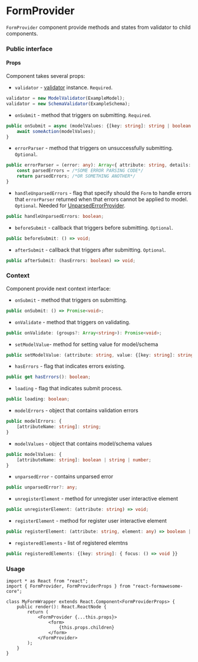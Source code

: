 # FormProvider

`FormProvider` component provide methods and states from validator to child components.

### Public interface

#### Props

Component takes several props:
 - `validator` - [validator](./Validators.md) instance. `Required`.
```ts
validator = new ModelValidator(ExampleModel);
validator = new SchemaValidator(ExampleSchema);
```
 - `onSubmit` - method that triggers on submitting. `Required`.
```ts
public onSubmit = async (modelValues: {[key: string]: string | boolean | number}): Promise<void> => {
    await someAction(modelValues);
}
```
 - `errorParser` - method that triggers on unsuccessfully submitting. `Optional`.
```ts
public errorParser = (error: any): Array<{ attribute: string, details: string }> | any => {
    const parsedErrors = /*SOME ERROR PARSING CODE*/
    return parsedErrors; /*OR SOMETHING ANOTHER*/
}
```
 - `handleUnparsedErrors` - flag that specify should the `Form` to handle errors that `errorParser` returned when that errors cannot be applied to model. `Optional`. Needed for [UnparsedErrorProvider](./UnparsedErrorProvider.md).
```ts
public handleUnparsedErrors: boolean;
```
 - `beforeSubmit` - callback that triggers before submitting. `Optional`.
```ts
public beforeSubmit: () => void;
```
 - `afterSubmit` - callback that triggers after submitting. `Optional`.
```ts
public afterSubmit: (hasErrors: boolean) => void;
```

### Context

Component provide next context interface:
 - `onSubmit` - method that triggers on submitting.
```ts
public onSubmit: () => Promise<void>;
```
 - `onValidate` - method that triggers on validating.
```ts
public onValidate: (groups?: Array<string>): Promise<void>;
```
 - `setModelValue`- method for setting value for model/schema
```ts
public setModelValue: (attribute: string, value: {[key: string]: string | boolean | number}) => void;
```
 - `hasErrors` - flag that indicates errors existing.
```ts
public get hasErrors(): boolean;
```
 - `loading` - flag that indicates submit process.
```ts
public loading: boolean;
```
 - `modelErrors` - object that contains validation errors
```ts
public modelErrors: {
    [attributeName: string]: string;
}
```
 - `modelValues` - object that contains model/schema values
```ts
public modelValues: {
    [attributeName: string]: boolean | string | number;
}
```
 - `unparsedError` - contains unparsed error
```ts
public unparsedError?: any;
```
 - `unregisterElement` - method for unregister user interactive element
```ts
public unregisterElement: (attribute: string) => void;
```
 - `registerElement` - method for register user interactive element
```ts
public registerElement: (attribute: string, element: any) => boolean | never;
```
 - `registeredElements` - list of registered elemtns
```ts
public registeredElements: {[key: string]: { focus: () => void }}
```

### Usage

```tsx
import * as React from "react";
import { FormProvider, FormProviderProps } from "react-formawesome-core";

class MyFormWrapper extends React.Component<FormProviderProps> {
    public render(): React.ReactNode {
        return (
            <FormProvider {...this.props}>
                <form>
                    {this.props.children}
                </form>
            </FormProvider>
        );
    }
}
```
